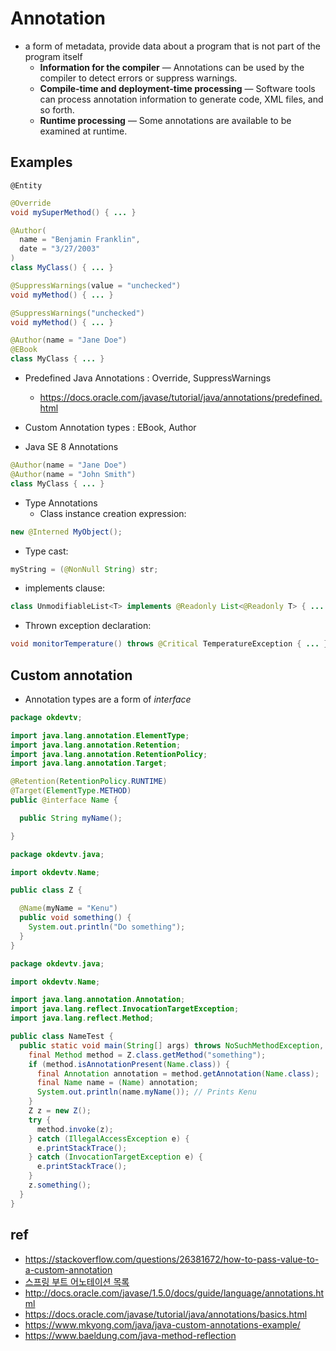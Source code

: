 # Annotation
* a form of metadata, provide data about a program that is not part of the program itself
  * **Information for the compiler** — Annotations can be used by the compiler to detect errors or suppress warnings.
  * **Compile-time and deployment-time processing** — Software tools can process annotation information to generate code, XML files, and so forth.
  * **Runtime processing** — Some annotations are available to be examined at runtime.

## Examples
```
@Entity
```

```java
@Override
void mySuperMethod() { ... }
```

```java
@Author(
  name = "Benjamin Franklin",
  date = "3/27/2003"
)
class MyClass() { ... }
```

```java
@SuppressWarnings(value = "unchecked")
void myMethod() { ... }
```

```java
@SuppressWarnings("unchecked")
void myMethod() { ... }
```

```java
@Author(name = "Jane Doe")
@EBook
class MyClass { ... }
```

* Predefined Java Annotations : Override, SuppressWarnings
  * https://docs.oracle.com/javase/tutorial/java/annotations/predefined.html
* Custom Annotation types : EBook, Author

* Java SE 8 Annotations

```java
@Author(name = "Jane Doe")
@Author(name = "John Smith")
class MyClass { ... }
```
* Type Annotations
  * Class instance creation expression:
```java
new @Interned MyObject();
```
  * Type cast:
```java
myString = (@NonNull String) str;
```
  * implements clause:
```java
class UnmodifiableList<T> implements @Readonly List<@Readonly T> { ... }
```
  * Thrown exception declaration:
```java
void monitorTemperature() throws @Critical TemperatureException { ... }
```

## Custom annotation
* Annotation types are a form of _interface_

```java
package okdevtv;

import java.lang.annotation.ElementType;
import java.lang.annotation.Retention;
import java.lang.annotation.RetentionPolicy;
import java.lang.annotation.Target;

@Retention(RetentionPolicy.RUNTIME)
@Target(ElementType.METHOD)
public @interface Name {

  public String myName();

}
```

```java
package okdevtv.java;

import okdevtv.Name;

public class Z {

  @Name(myName = "Kenu")
  public void something() {
    System.out.println("Do something");
  }
}
```

```java
package okdevtv.java;

import okdevtv.Name;

import java.lang.annotation.Annotation;
import java.lang.reflect.InvocationTargetException;
import java.lang.reflect.Method;

public class NameTest {
  public static void main(String[] args) throws NoSuchMethodException, SecurityException {
    final Method method = Z.class.getMethod("something");
    if (method.isAnnotationPresent(Name.class)) {
      final Annotation annotation = method.getAnnotation(Name.class);
      final Name name = (Name) annotation;
      System.out.println(name.myName()); // Prints Kenu
    }
    Z z = new Z();
    try {
      method.invoke(z);
    } catch (IllegalAccessException e) {
      e.printStackTrace();
    } catch (InvocationTargetException e) {
      e.printStackTrace();
    }
    z.something();
  }
}
```

## ref
* https://stackoverflow.com/questions/26381672/how-to-pass-value-to-a-custom-annotation
* [스프링 부트 어노테이션 목록](https://okky.kr/article/638071)
* http://docs.oracle.com/javase/1.5.0/docs/guide/language/annotations.html
* https://docs.oracle.com/javase/tutorial/java/annotations/basics.html
* https://www.mkyong.com/java/java-custom-annotations-example/
* https://www.baeldung.com/java-method-reflection
